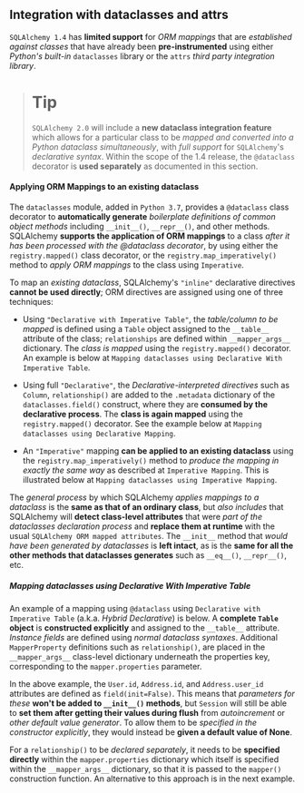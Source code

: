 ## Integration with dataclasses and attrs

`SQLAlchemy 1.4` has __limited support__ for _ORM mappings_ that are _established against classes_ that have already been __pre-instrumented__ using either _Python's built-in_ `dataclasses` library or the `attrs` _third party integration library_.


> # Tip
> 
> `SQLAlchemy 2.0` will include a __new dataclass integration feature__ which allows for a particular class to be _mapped and converted into a Python dataclass simultaneously_, with _full support_ for `SQLAlchemy`'s _declarative syntax_. Within the scope of the 1.4 release, the `@dataclass` decorator is __used separately__ as documented in this section.


#### Applying ORM Mappings to an existing dataclass

The `dataclasses` module, added in `Python 3.7`, provides a `@dataclass` class decorator to __automatically generate__ _boilerplate definitions of common object methods_ including `__init__()`, `__repr__()`, and other methods. SQLAlchemy __supports the application of ORM mappings__ to a class _after it has been processed with the @dataclass decorator_, by using either the `registry.mapped()` class decorator, or the `registry.map_imperatively()` method to _apply ORM mappings_ to the class using `Imperative`.

To map an _existing dataclass_, SQLAlchemy's `"inline"` declarative directives __cannot be used directly__; ORM directives are assigned using one of three techniques:

* Using `"Declarative with Imperative Table"`, the _table/column to be mapped_ is defined using a `Table` object assigned to the `__table__` attribute of the class; `relationships` are defined within `__mapper_args__` dictionary. The _class is mapped_ using the `registry.mapped()` decorator. An example is below at `Mapping dataclasses using Declarative With Imperative Table`.

* Using full `"Declarative"`, the _Declarative-interpreted directives_ such as `Column`, `relationship()` are added to the `.metadata` dictionary of the `dataclasses.field()` construct, where they are __consumed by the declarative process__. The __class is again mapped__ using the `registry.mapped()` decorator. See the example below at `Mapping dataclasses using Declarative Mapping`.

* An `"Imperative"` mapping __can be applied to an existing dataclass__ using the `registry.map_imperatively()` method to _produce the mapping in exactly the same way_ as described at `Imperative Mapping`. This is illustrated below at `Mapping dataclasses using Imperative Mapping`.

The _general process_ by which SQLAlchemy _applies mappings to a dataclass_ is the __same as that of an ordinary class__, but _also includes_ that SQLAlchemy will __detect class-level attributes__ that were _part of the dataclasses declaration process_ and __replace them at runtime__ with the usual `SQLAlchemy ORM mapped attributes`. The `__init__` method that _would have been generated by dataclasses_ is __left intact__, as is the __same for all the other methods that dataclasses generates__ such as `__eq__()`, `__repr__()`, etc.


##### Mapping dataclasses using Declarative With Imperative Table

An example of a mapping using `@dataclass` using `Declarative with Imperative Table` (a.k.a. _Hybrid Declarative_) is below. A __complete `Table` object__ is __constructed explicitly__ and assigned to the `__table__` attribute. _Instance fields_ are defined using _normal dataclass syntaxes_. Additional `MapperProperty` definitions such as `relationship()`, are placed in the `__mapper_args__` class-level dictionary underneath the properties key, corresponding to the `mapper.properties` parameter.

In the above example, the `User.id`, `Address.id`, and `Address.user_id` attributes are defined as `field(init=False)`. This means that _parameters for these_ __won't be added to `__init__()` methods__, but `Session` will still be able to __set them after getting their values during flush__ from _autoincrement_ or _other default value generator_. To allow them to be _specified in the constructor explicitly_, they would instead be __given a default value of None__.

For a `relationship()` to be _declared separately_, it needs to be __specified directly__ within the `mapper.properties` dictionary which itself is specified within the `__mapper_args__` dictionary, so that it is passed to the `mapper()` construction function. An alternative to this approach is in the next example.
